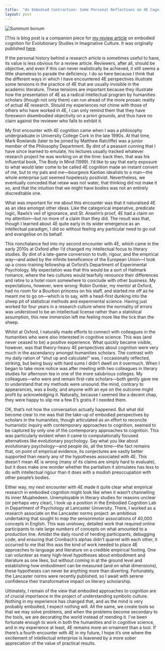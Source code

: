 ```yaml
---
title:  "An Embodied Contraction: Some Personal Reflections on 4E Cognition"
layout: post
---
```


![Summum bonum](https://www.drugs.com/images/pills/mtm/649800158_PB.jpg)

[This is blog post is a companion piece for <a href = "https://www.degruyter.com/document/doi/10.26613/esic.4.1.172/html?lang=en">my review article</a> on embodied cognition for Evolutionary Studies in Imaginative Culture. It was originally published <a href = "https://www.esiculture.com/blog/2020/9/9/thinking-avant-la-lettre-a-review-of-4e-cognition"> here</a>.

If the personal history behind a research article is sometimes useful to have, its value is less obvious for a review article. Reviewers, after all, should be objective, and even if this can never realistically be achieved, it still seems a little shameless to parade the deficiency. I do so here because I think that the different ways in which I have encountered 4E perspectives illustrate some tensions in the practice of 4E that are usually invisible in the academic literature. These tensions are important because they illustrate how the presentation of 4E as a radical intellectual program by humanities scholars (though not only them) can run ahead of the more prosaic reality of actual 4E research. Should my experiences not chime with those of others who have worked in 4E, I can only remind them that they have foresworn disembodied objectivity on a priori grounds, and thus have no claim against the reviewer who fails to exhibit it.

My first encounter with 4E cognition came when I was a philosophy undergraduate in University College Cork in the late 1990s. At that time, Mark Rowlands (later to be joined by Matthew Ratcliffe) was a junior member of the Philosophy Department. By dint of a peasant cunning that I have since learned to emulate, his lectures usually tracked whatever research project he was working on at the time: back then, that was his influential book, The Body in Mind (1999). I’d like to say that early exposure to what would later come to be called 4E cognition made an instant convert of me, but to my pals and me—bourgeois Kantian idealists to a man—the whole enterprise just seemed hopelessly positivist. Nevertheless, we eventually conceded that retaw was not water, that thinking did not make it so, and that the intuition that we might have bodies was not an entirely discreditable one. 

What was important for me about this encounter was that it naturalised 4E as an idea amongst other ideas. Like the categorical imperative, predicate logic, Rawls’s veil of ignorance, and St. Anselm’s proof, 4E had a claim on my attention—but no more of a claim than they did. The result was that, though I learned about 4E quite early in its wider emergence as an intellectual paradigm, I did so without feeling any particular need to go out and evangelise on its behalf. 

This nonchalance fed into my second encounter with 4E, which came in the early 2010s at Oxford after I’d changed my intellectual focus to literary studies. By dint of a late-game conversion to truth, rigour, and the empirical way—and aided by the infinite beneficence of the European Union—I took up a cross-training fellowship at Oxford’s Department of Experimental Psychology. My expectation was that this would be a sort of Hallmark romance, where the two cultures would tearfully renounce their differences and retire to a hotel room somewhere to conclude with other business. My expectations, however, were wrong: Robin Dunbar, my mentor at Oxford, had no room for a Bourbon princess on his staff, and started me off as he meant me to go on—which is to say, with a head-first dunking into the sheep pit of statistical methods and experimental science. Having just worked for four years in a research culture where the normality of errors was understood to be an intellectual license rather than a statistical assumption, this new immersion left me feeling more like the tick than the sheep.

Whilst at Oxford, I naturally made efforts to connect with colleagues in the humanities who were also interested in cognitive science. This was (and never ceased to be) a positive experience. What quickly became visible, however, was that theory-heavy 4E perspectives about cognition were very much in the ascendancy amongst humanities scholars. The contrast with my daily ration of “shut up and calculate!” was, I occasionally reflected, striking, but being busy with hard sums I didn’t dwell on it overmuch. When I began to take more notice was after meeting with two colleagues in literary studies for afternoon tea in one of the more salubrious colleges. My colleagues—who were and remain first-rate scholars—both gently gave me to understand that my methods were unsound: the mind, contrary to appearances, was a body, and anyone with an eye on the outcome might profit by acknowledging it. Naturally, because I seemed like a decent chap, they were happy to slip me a few E’s gratis if I needed them.

OK, that’s not how the conversation actually happened. But what did become clear to me was that the take-up of embodied perspectives by scholars in the humanities, though articulated as an effort to reconcile humanistic inquiry with contemporary approaches to cognition, seemed to be captured by only one of the contemporary approaches to cognition. This was particularly evident when it came to computationally focused alternatives like evolutionary psychology. Say what you like about evolutionary psychology—and people do, all the time—the fact remains that, on point of empirical evidence, its conjectures are vastly better supported than nearly any of the hypotheses associated with 4E. This doesn’t mean 4E is wrong (many of its claims are simply hard to evaluate), but it does make one wonder whether the partialism it stimulates has less to do with intellectual rigour than it does with a modish preoccupation with other people’s bodies.

Either way, my next encounter with 4E made it quite clear what empirical research in embodied cognition might look like when it wasn’t channelling its inner Mujahedeen. Unemployable in literary studies for reasons unclear (or perhaps very clear), I took up a position in the Embodied Cognition Lab in Department of Psychology at Lancaster University. There, I worked as a research associate on the Lancaster norms project: an ambitious undertaking that sought to map the sensorimotor associations of 40,000 concepts in English. This was unshowy, detailed work that required online participants to rate large numbers of concepts on what amounted to a production line. Amidst the daily round of herding participants, debugging code, and ensuring that Cronbach’s alphas didn’t quarrel with each other, it occurred to me that this was the kind of work needed to place 4E approaches to language and literature on a credible empirical footing. One can volunteer as many high-level hypotheses about embodiment and literature as one likes, but without coming in at the ground level and establishing how embodiment can be measured (and on what dimensions), these hypotheses can never be anything more than diverting. Fortunately, the Lancaster norms were recently published, so I await with serene confidence their transformative impact on literary scholarship.

Ultimately, I remain of the view that embodied approaches to cognition are of crucial importance in the project of understanding symbolic culture. Nothing in my experience has changed that, and as the mind is very probably embodied, I expect nothing will. All the same, we create tools so that we may solve problems, and when the problems become secondary to the tools, we are decorating the world instead of mending it. I’ve been fortunate enough to work in both the humanities and in cognitive science, and in my experience at least, 4E remains more an ornament than a tool. If there’s a fourth encounter with 4E in my future, I hope it’s one where the excitement of intellectual enterprise is leavened by a more sober appreciation of the value of practical results.




